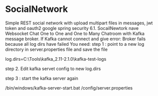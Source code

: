 # SocialNetwork
Simple REST social network with upload multipart files in messages, jwt token and oauth2 google spring security 6.1. SocailNewtork nave Websocket Chat One to One and One to Many Chatroom with Kafka message broker.
If Kafka cannot connect and give error: Broker fails because all log dirs have failed
You need:
step 1 : point to a new log directory in server.properties file and save the file

log.dirs=C:\Tools\kafka_2.11-2.1.0\kafka-test-logs

step 2. Edit kafka servet config to new log.dirs

step 3 : start the kafka server again

/bin/windows/kafka-server-start.bat /config/server.properties

